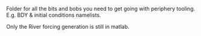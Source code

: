 Folder for all the bits and bobs you need to get going with periphery tooling. E.g. BDY & initial conditions namelists.

Only the River forcing generation is still in matlab. 
